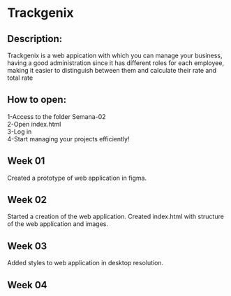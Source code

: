 # Trackgenix

## Description:

Trackgenix is a web appication with which you can manage your business, having a good administration since it has different roles for each employee, making it easier to distinguish between them and calculate their rate and total rate 

## How to open:

1-Access to the folder Semana-02<br>
2-Open index.html<br>
3-Log in<br>
4-Start managing your projects efficiently!

## Week 01

Created a prototype of web application in figma. 

## Week 02

Started a creation of the web application. Created index.html with structure of the web application and images.

## Week 03

Added styles to web application in desktop resolution. 

## Week 04

